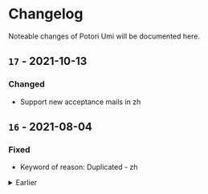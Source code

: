 # Changelog
Noteable changes of Potori Umi will be documented here.

## `17` - 2021-10-13
### Changed
- Support new acceptance mails in zh

## `16` - 2021-08-04
### Fixed
- Keyword of reason: Duplicated - zh

<details><summary>Earlier</summary>
<p>

## `15` - 2021-08-01
### Added
- Incomplete support for Pokémon GO


## `14` - 2021-05-29
### Added
- Keyword of reason: Emergency - en


## `13` - 2021-04-01
### Added
- Reason: Duplicated - zh
- All other reasons in Wayfarer, without keywords

### Changed
- Use shade of color for reason series


## `12` - 2021-03-21
### Fixed
- Title key of reason: Pedestrian


## `11` - 2021-03-16
### Added
- Support for nominations from Redacted before 2016


## `10` - 2021-03-12
### Added
- Reason: Pedestrian


## `9` - 2021-03-06
### Added
- Scanner
- SF Symbols

### Changed
- Reason codes


## `8` - 2020-10-15
### Changed
- Use new i18n keys for title


## `7` - 2020-09-24
### Added
- Reason: Criteria - en
- Reason: Private - en
- Reason: Photo Quality -en

### Changed
- Add prefix for new reasons
- Not use `code` as index any more


## `6` - 2020-09-12
### Added
- Keyword: Duplicated - en


## `5` - 2020-09-08
### Added
- Reason: Generic Store - en
- Reason: License Plate - en


## `4` - 2020-08-12
### Added
- Reason: Temporary - en


## `3` - 2020-08-12
### Added
- Keyword: Too Close - en


## `2` - 2020-06-09
### Changed
- Convert to new structure


## `1` - 2019-01-12
- Initial version

</p>
</details>
